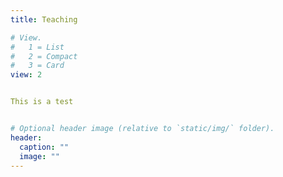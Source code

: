 ```yaml
---
title: Teaching

# View.
#   1 = List
#   2 = Compact
#   3 = Card
view: 2


This is a test


# Optional header image (relative to `static/img/` folder).
header:
  caption: ""
  image: ""
---
```

